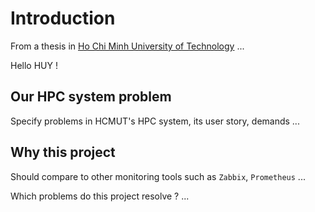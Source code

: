 # Introduction

From a thesis in [Ho Chi Minh University of Technology](https://hcmut.edu.vn/) ...

Hello HUY !

## Our HPC system problem

Specify problems in HCMUT's HPC system, its user story, demands ...

## Why this project

Should compare to other monitoring tools such as `Zabbix`, `Prometheus` ...

Which problems do this project resolve ? ...
